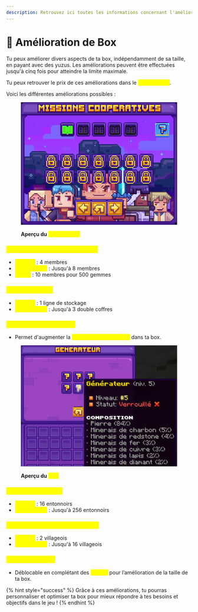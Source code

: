 ```yaml
---
description: Retrouvez ici toutes les informations concernant l'amélioration des boxes
---
```


# 🔼 Amélioration de Box

Tu peux améliorer divers aspects de ta box, indépendamment de sa taille, en payant avec des yuzus. Les améliorations peuvent être effectuées jusqu'à cinq fois pour atteindre la limite maximale.&#x20;

Tu peux retrouver le prix de ces améliorations dans le <mark style="color:yellow;">**`/box upgrade`**</mark>.

Voici les différentes améliorations possibles :&#x20;

<figure><img src="../../.gitbook/assets/image (1) (1) (1) (1) (1) (1) (1).png" alt=""><figcaption><p><strong>Aperçu du </strong><mark style="color:yellow;"><strong><code>/box upgrade</code></strong></mark></p></figcaption></figure>

### <mark style="color:yellow;">N</mark><mark style="color:yellow;">**ombre de membres sur ta box**</mark>

* <mark style="color:yellow;">**De base**</mark> : 4 membres
* <mark style="color:yellow;">**Amélioration**</mark> : Jusqu'à 8 membres
* <mark style="color:yellow;">**Bonus**</mark> : 10 membres pour 500 gemmes

### <mark style="color:yellow;">C</mark><mark style="color:yellow;">**offre de ta box**</mark>

* <mark style="color:yellow;">**De base**</mark> : 1 ligne de stockage
* <mark style="color:yellow;">**Amélioration**</mark> : Jusqu'à 3 double coffres

### <mark style="color:yellow;">Gé</mark><mark style="color:yellow;">**nérateur de minerais**</mark>

* Permet d'augmenter la <mark style="color:yellow;">**production de minerais**</mark> dans ta box.

<figure><img src="../../.gitbook/assets/image (1) (1) (1) (1) (1).png" alt=""><figcaption><p><strong>Aperçu du </strong><mark style="color:yellow;"><strong><code>/gen</code></strong></mark></p></figcaption></figure>

### <mark style="color:yellow;">L</mark><mark style="color:yellow;">**imite d’entonnoirs**</mark>

* <mark style="color:yellow;">**De base**</mark> : 16 entonnoirs
* <mark style="color:yellow;">**Amélioration**</mark> : Jusqu'à 256 entonnoirs

### <mark style="color:yellow;">No</mark><mark style="color:yellow;">**mbre de villageois sur ta box**</mark>

* <mark style="color:yellow;">**De base**</mark> : 2 villageois
* <mark style="color:yellow;">**Amélioration**</mark> : Jusqu'à 16 villageois

### <mark style="color:yellow;">Ac</mark><mark style="color:yellow;">**cès au Nether**</mark>

* Déblocable en complétant des <mark style="color:yellow;">**quêtes**</mark> pour l’amélioration de la taille de ta box.

{% hint style="success" %}
Grâce à ces améliorations, tu pourras personnaliser et optimiser ta box pour mieux répondre à tes besoins et objectifs dans le jeu !
{% endhint %}
